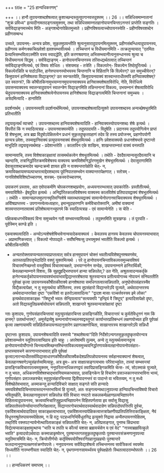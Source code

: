 +++
title = "25 हान्यधिकरणम्"

+++
।। हानौ तूपायनशब्दशेषत्वात् कुशाच्छन्दस्तुत्युपगानवत्तदुक्त्तम् ।। 26 ।। सन्निधिसमाम्नातानां "शुक्रं प्रविध्य" इत्यादीनामतदङ्गत्वमुक्त्तम्, तथा सन्निधिसमाम्नातहानोपायनचिन्ताऽनन्तरं प्राप्तेति सङ्गतिः । सर्वविद्याङ्गमास्थेय मिति - अङ्गशब्देनापेक्षितमुच्यते । प्रहीणविषयत्वाच्चोपायनस्येति - प्रहीणविषयशब्देन प्रहीणसम्बन्ध

उच्यते, उपायनम्- अन्यत्र प्रवेशः, सुकृतमुपयन्तीति श्रुत्यनुसारादुपायनमित्युक्त्तम्, प्रहीणसंबन्धित्वादुपायनस्य, प्रहीणस्य कर्मणःक्कचित्प्रवेशो ह्यवश्यम्भावीत्यर्थः । तच्चिन्तनं च विधीयमानमिति - तत्क्रतुन्यायात् "एतमितः प्रेत्याभिसम्भविताऽस्मीति यस्य स्यादद्धेति, इति करणश्रवणात् अभिसम्भवानीत्यनुसन्धानस्य श्रुत्या च विधीयमानत्वं सिद्धम् । सर्वविद्याङ्गम् - हानोपायनचिन्तनस्य तत्सिध्द्यर्थतत्वात् तच्चिन्तनं सर्वविद्याङ्गमित्यर्थः, एवं विषयः शोधितः । संशयमाह - तत्रेति । विकल्परेन्- विकल्पेन तिष्ठेयुरित्यर्थः । विकल्पेरन्निति च पाठोऽस्ति, हानेरुपायनस्योभयस्य चिन्तनानि च विहितानि किं विल्पेरन्? उत समुच्चीयेरन्? किमुपायनं हानिशेषतया विद्याङ्गम्? उत स्वन्त्रतयेति, किमुपायनवाक्यं शास्वान्तराधीतमपि हानिवाक्यशेषम्? उत स्वतन्त्रं?, किं कौषीतकिनामुभयाम्नानमुपायनवाक्यस्य हानिवाक्यशेषताविरोधि, नेति, विरोधित्वे उपासनवाक्यस्य स्वातन्त्रादुपायनं स्वातन्त्रेण विद्याङ्गमिति तन्निन्तनानां विकल्पः, उभयम्नानं शेषत्वाविरोधि चेदुपायनवाक्यस्य हानिवाक्यशेषत्वेनोपायनस्य हानिशेषतया विद्याङ्गत्वमिति चिन्तनानां समुच्चयः । अत्रेदमित्यादि - हानाविति

प्रदर्शनार्थम् । उपायनस्यापि प्रदर्शनार्थमित्यर्थः, उपायनशब्दशेषत्वादित्युक्त्ते उपायनशब्दस्य अन्यच्छेषभूतमिति प्रतिभातीति

तद्वयावृत्यर्थं व्याचष्टे । उपायनशब्दस्य हानिवाक्यशेषत्वादिति - हानिवाक्यस्योपायनशब्दः शेषेः इत्यर्थः । विपरीतं किं न स्यादित्यत्राह - उपायनवाक्यस्येति । तदुपपादयति - विदुषेति । प्रदानस्य तदुपयोगित्वेन प्राप्तं हि शेषभूतम्, अत्र ब्रह्म विदुषोऽपेक्षितत्वेन प्रधानं सुकृतदुष्कृतग्रहाणं तदेव हि तस्य प्रयोजनम्, प्रहाणोपयोगी ह्यन्यत्र प्रवेशः, तस्माद्वानिवाक्यं प्रत्युपायनवाक्यं शेषभूतमित्यर्थः । हानिः प्रवेशवाक्ययोः प्रधानशेषभावे दृष्टान्तो माभूदिति तद्वयावृत्त्यर्थमाह - प्रदेशान्तरेति । कालापिन एके शाखिनः, शाखन्तराम्नातं वाक्यं वनस्पति

सामान्यवाचि, तस्य विशेषाकाङ्क्षायां तत्समर्थकत्वेन शेषभूतमित्यर्थः । तथेति - देवदैवत्यान्यसुरदैवत्यानि च च्छन्दासि, तत्रानिर्द्धारितक्रमविशेषस्य वाक्यस्य क्रमविशेषनिर्द्धारणमुखेन शेषभूतमित्यर्थः । देवासुराणामिति देवासुराशब्दक्रमादेव च्छन्दःक्रमो ज्ञायत इति न वाक्यन्तरापेक्षेति चेत्- न, क्रमाविवक्षायामप्यल्पाच्तरत्वाद्देवशब्दस्य पूर्वनिपातसम्भवेन वाक्यान्तरापेक्षणात् । स्तोत्रम् - गानविशेषविशिष्टोच्चारणम्, शस्त्रम्- एकस्वरोच्चारणम्,

उपाकरणं प्रस्तावः, अत एवोपाकर्मणि चोपकरणशब्दप्रयोगः, अध्ययनारम्भत्वात् उपाकारेति- प्रस्तौतीत्यर्थः, समयाविषिते- ईषदुदित इत्यर्थः । अनिर्द्वारितकालविशेषस्य वाक्यस्य कालविशेषं प्रतिपादयद्वाक्यं शेषभूतमित्यर्थः । तथेति - सामान्यप्राप्तमुपगानमृतिवग्विशेषे व्यवस्थापयद्वाक्यं सामान्येनोपगानवाचिवाक्यस्य शेषभूतमित्यर्थः । अविोषप्राप्तस्य - उपगानस्येत्यध्याहारः, इमान्युदाहरणानि कर्मविचारोक्त्तानि, अमीषां वाक्यानां शास्वन्तराम्नातवाक्यं प्रतिशेषत्वानभ्युपगमे किं स्यादित्यत्राह - एवं सामान्येनेति । स चेति -

पक्षिकबाधगर्भविक्लपं विना समुच्चयेन गतौ सम्भवन्त्यामित्यर्थः । तदुक्त्तमिति सूत्रखण्डः । तं पूरयति - पूर्वस्मिन् काण्डे इति ।

एकवाक्यत्वादिति - अन्योऽन्यशेषशेषिभावेनान्वयादेकवाक्यत्वं । केवलस्य हानस्य केवलस्य चोपायनस्याभावात् - अप्रामाणिकत्त्वात् । विकल्पो नोपपद्यते - सर्वोषनिषत्सु उभयमुक्त्तं भवतीति विकल्पो इत्यर्थः । कौषीतकिनामिति

- अन्यतरोक्त्तावप्यन्यतरस्याप्राप्तत्वात् सर्वत्र हानमुपायनं चोक्त्तं भवतीत्यविशेषपुनश्श्रवणमेव, अतस्तत्प्रतिपत्तृभेदादिति वक्त्तुं युक्त्तमित्यर्थः । परे तु हानोपायनचिन्ताविकल्पसमुच्चयविषयं विचारमनिच्छन्तो वस्तुविषयं विचारमाचक्षते, उभयाग्नानेन सन्देहः, उपायनाम्नाने हानिरार्थिकी, केवलहान्याम्नाने विशयः, किं सुहद्दुहृद्भिरुपायनं हान्या सन्निपतेत्,? उत नेति, अश्रुतत्वादन्यकर्तृके हानेरन्यकर्तृकोपायनस्यावश्यंभावाभावद्विद्यान्तरशेषतया श्रुतस्यान्यत्र प्रतीत्ययोगाच्च नोपायनं संनिपततीति पूर्वपक्षं कृत्वा उपायनस्यकौषीतकीवाक्ये हानशेषतया समधिगतत्वात्सन्निपतति, अनुष्ठेयोपसंहारस्यैव विद्यैकत्वापेक्षा, न तु स्तुत्यर्थया कीर्तितस्य, तस्य तूपसंहारो विद्यान्तरेऽपि यूज्यते, अर्थवादान्तरस्य अर्थवादान्तरापेक्षा दृष्टा "एकविंशो वा इतरोऽसावादित्यः" "द्वादश मासाः पञ्चर्त्तवस्त्रय इमे लोका" इत्यर्थवादसाकाङ्क्षः "त्रिष्टुभौ भवतः सेन्द्रियत्वाय"सत्ययमपि "इन्द्रियं वै त्रिष्टुप्" इत्यादिसापेक्षो दृष्टः, अतो विद्यास्तुतिप्रकर्षायोपायनं सन्निपतति, शाखान्तरे श्रुतस्यान्यत्रापेक्षायां दृष्टा

न्ताः कुशादयः, गुणोपसंहारचिन्तायां स्तुत्युपसंहारचिन्ता प्रासङ्गिकीति, विचारान्तरं च कुर्वतेविधूननं नाम किं हानम्? उतार्थान्तरम्?, अमूर्त्तद्रव्येषु कम्पनायोगाच्चलनवद्वस्तुगतं कार्यान्तरप्रतिबन्धनं लक्षणयोच्यत इति पूर्वपक्षं कृत्वा लक्षणायामपि सन्निहितोकपायनपदानुसारेण प्रहाणलक्षणोचिता, साखान्तरस्य शाखान्तरेऽपि सन्निधौ

दृष्टान्ताः कुशादयः, उपायनशेषत्वादिति वक्त्तव्ये "शब्दशेषत्वा"दिति निर्देशोऽन्यगतसुकृतदुष्कृतयोरन्यत्र प्रवेशासम्भवेन स्तुतिपरत्वाभिप्राय इति चाहुः । अपरेषामपि तुल्यम्, अन्ये तु स्तुत्यर्थत्वमानदृत्य हानोपायनयोर्योगान्ते चिन्त्यत्वमिच्छन्तश्चिन्ताविकल्पसमुच्चयनिर्द्धारणायकेवलहानोपायनोपसंहारः- प्राप्तस्यावचने कारणान्तराभावात् इति पूर्वपक्षं कृत्वाऽनारभ्याधीतसर्वविद्यासाधारणकौषीतकीवाक्यैकदेशप्रतिपन्नोपायनस्य सर्वहानवाक्यानां शेषत्वात्, केवलहानश्रवणेऽप्युसंहर्त्तव्यमित्याहुः, अत्र व्रूमः- अत्र साक्षात्सङ्गत्यभावः परैरेवाभ्युपेतः, तस्यां सम्भवन्त्यां प्रासङ्गिकविचारपरत्वमयुक्त्तम्, ननूपरितानाधिकरणद्वयं तवापिप्रासङ्गिकमिति चेत्स- त्यं, सोऽस्माकं युज्यते, न तु भवतः, अधिकरणविशेषश्चाद्भावनियामकाभावात्, प्रासङ्गिकेन हि विचारेण प्रसञ्जकानन्तरभाविना भाव्यं, गुणोपसंहारः प्रसञ्जकश्चेत् स्तुयुपसंहारचिन्तया द्वितीयादनन्तरं वा पादान्ते वा भवितव्यम्, न तु मध्ये विशेषहेतेवभावात्, अस्माकन्तु हान्यादिविचारे साक्षात् सङ्गते सति हान्यादेः समयविशेषादिचिन्तायास्तदनन्तरभावित्वं हि युज्यते, अतः सङ्गत्यन्यथाऽनुपपत्त्या हान्यिादचिन्ताविषयो विचारो भवितुमर्हति, केवलहानावुपायनं सन्निपतेन्न वेति विचारा नघटते सकलकर्मप्रहाणप्रत्यभिज्ञापनेन विहितत्वादुपायनस्य, क्रत्वव्यभिचारिजुहूप्रत्यभिज्ञापनेन विहितपर्णताया इव सर्वासु विद्यासु सन्निपातोपपत्तेर्न्यायान्तरनिरपेक्षत्वात्, विद्यान्तरगोचरार्थवादस्यार्थवादान्रेण सन्निपादोपपत्तिरपि दुर्वचा, एकविंशत्वार्थवादादिवत् साकाङ्क्षत्वाभावात्, एकविंशत्वस्यापेक्षिकत्वात्तत्रापेक्षणीयप्रतिपतित्तिराकाङ्क्षिता, नैवं विधूननश्रुतेरुपायनमपेक्षितम्, न हि वटुः पटहध्वनिभिर्विधूतनिद्र इत्युक्त्ते निद्राया अन्यैरुपायनगपेक्षितम्, तथा्रिपि रक्त्तपटन्यायेनोत्थापिताकाङ्क्षं सन्निपततीति चेत्- न, अतिप्रसङ्गात्, पुनश्च किंप्रभावा विद्येत्यप्याकाङ्क्षामुत्थाप्य "भाति च तपति च कीर्त्या यशसा ब्रह्मयर्चसेन य एवं वेद" "नास्वाब्रह्मवित्कुले भवति" इत्यादयोऽर्थवादाः कस्मान्नाकृष्येरन्, पुरुषान्तरगतसुकृतदुष्कृतयोः पुरुषान्तरसंक्रमणानुपपत्त्या स्तुतिमात्रमिति चेत्- न, क्रियोत्तीर्णयोः कर्तृविषययोरीश्वरनिग्रहानुग्रहहयोः पुरुषान्तरे फलदानानुगुण्यलक्षणसंक्रणोपपत्तेः। ननूपायनस्य सर्वविद्याशेषत्वे तच्चिन्तनस्य सार्वत्रिकत्वं स्वयमेव सिध्यतीति नारम्भणीयता स्यादिति चेत्- न, पृथगाम्नानसामर्थ्यस्य पूर्वपक्षहेतोः स्थितत्वादराम्भोपपत्तेः ।। 26 ।।

।। हान्यधिकरणं समाप्तम् ।।


